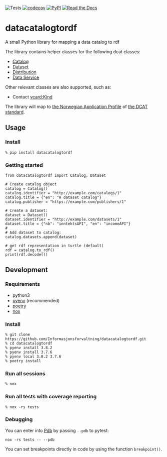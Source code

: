 ![Tests](https://github.com/Informasjonsforvaltning/datacatalogtordf/workflows/Tests/badge.svg)
[![codecov](https://codecov.io/gh/Informasjonsforvaltning/datacatalogtordf/branch/master/graph/badge.svg)](https://codecov.io/gh/Informasjonsforvaltning/datacatalogtordf)
[![PyPI](https://img.shields.io/pypi/v/datacatalogtordf.svg)](https://pypi.org/project/datacatalogtordf/)
[![Read the Docs](https://readthedocs.org/projects/datacatalogtordf/badge/)](https://datacatalogtordf.readthedocs.io/)
# datacatalogtordf

A small Python library for mapping a data catalog to rdf

The library contains helper classes for the following dcat classes:
 - [Catalog](https://www.w3.org/TR/vocab-dcat-2/#Class:Catalog)
 - [Dataset](https://www.w3.org/TR/vocab-dcat-2/#Class:Dataset)
 - [Distribution](https://www.w3.org/TR/vocab-dcat-2/#Class:Distribution)
 - [Data Service](https://www.w3.org/TR/vocab-dcat-2/#Class:Data_Service)

 Other relevant classes are also supported, such as:
 - Contact [vcard:Kind](https://www.w3.org/TR/2014/NOTE-vcard-rdf-20140522/#d4e1819)

 The library will map to [the Norwegian Application Profile](https://doc.difi.no/dcat-ap-no/) of [the DCAT standard](https://www.w3.org/TR/vocab-dcat-2/).

## Usage
### Install
```
% pip install datacatalogtordf
```
### Getting started
```
from datacatalogtordf import Catalog, Dataset

# Create catalog object
catalog = Catalog()
catalog.identifier = "http://example.com/catalogs/1"
catalog.title = {"en": "A dataset catalog"}
catalog.publisher = "https://example.com/publishers/1"

# Create a dataset:
dataset = Dataset()
dataset.identifier = "http://example.com/datasets/1"
dataset.title = {"nb": "inntektsAPI", "en": "incomeAPI"}
#
# Add dataset to catalog:
catalog.datasets.append(dataset)

# get rdf representation in turtle (default)
rdf = catalog.to_rdf()
print(rdf.decode())
```
## Development
### Requirements
- python3
- [pyenv](https://github.com/pyenv/pyenv) (recommended)
- [poetry](https://python-poetry.org/)
- [nox](https://nox.thea.codes/en/stable/)

### Install
```
% git clone https://github.com/Informasjonsforvaltning/datacatalogtordf.git
% cd datacatalogtordf
% pyenv install 3.8.2
% pyenv install 3.7.6
% pyenv local 3.8.2 3.7.6
% poetry install
```
### Run all sessions
```
% nox
```
### Run all tests with coverage reporting
```
% nox -rs tests
```
### Debugging
You can enter into [Pdb](https://docs.python.org/3/library/pdb.html) by passing `--pdb` to pytest:
```
nox -rs tests -- --pdb
```
You can set breakpoints directly in code by using the function `breakpoint()`.

